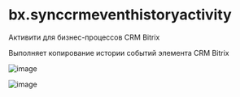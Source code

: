 # bx.synccrmeventhistoryactivity
Активити для бизнес-процессов CRM Bitrix

Выполняет копирование истории событий элемента CRM Bitrix

![image](https://github.com/user-attachments/assets/5b5959f3-1e91-446e-aefd-b5976550a3c2)

![image](https://github.com/user-attachments/assets/7237e51e-3dbd-4fbf-8eae-025a3cff8702)
